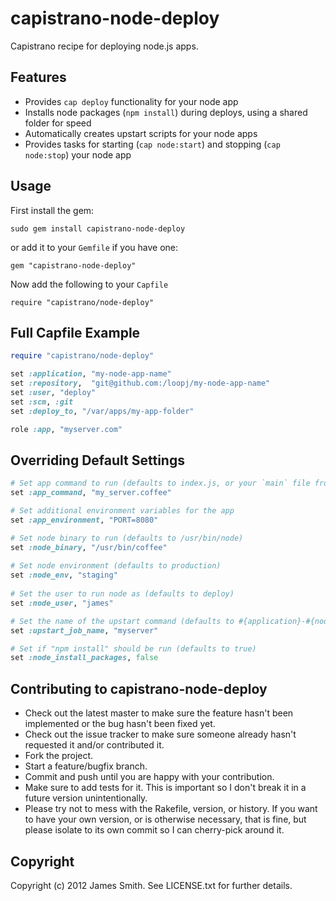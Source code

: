 capistrano-node-deploy
======================

Capistrano recipe for deploying node.js apps.

Features
--------
- Provides `cap deploy` functionality for your node app
- Installs node packages (`npm install`) during deploys, using a shared folder for speed
- Automatically creates upstart scripts for your node apps
- Provides tasks for starting (`cap node:start`) and stopping (`cap node:stop`) your node app


Usage
-----

First install the gem:

    sudo gem install capistrano-node-deploy

or add it to your `Gemfile` if you have one:

    gem "capistrano-node-deploy"

Now add the following to your `Capfile`

    require "capistrano/node-deploy"


Full Capfile Example
--------------------

```ruby
require "capistrano/node-deploy"

set :application, "my-node-app-name"
set :repository,  "git@github.com:/loopj/my-node-app-name"
set :user, "deploy"
set :scm, :git
set :deploy_to, "/var/apps/my-app-folder"

role :app, "myserver.com"
```


Overriding Default Settings
---------------------------

```ruby
# Set app command to run (defaults to index.js, or your `main` file from `package.json`)
set :app_command, "my_server.coffee"

# Set additional environment variables for the app
set :app_environment, "PORT=8080"

# Set node binary to run (defaults to /usr/bin/node)
set :node_binary, "/usr/bin/coffee"
    
# Set node environment (defaults to production)
set :node_env, "staging"
    
# Set the user to run node as (defaults to deploy)
set :node_user, "james"

# Set the name of the upstart command (defaults to #{application}-#{node_env})
set :upstart_job_name, "myserver"

# Set if "npm install" should be run (defaults to true)
set :node_install_packages, false
```


Contributing to capistrano-node-deploy
--------------------------------------
 
* Check out the latest master to make sure the feature hasn't been implemented or the bug hasn't been fixed yet.
* Check out the issue tracker to make sure someone already hasn't requested it and/or contributed it.
* Fork the project.
* Start a feature/bugfix branch.
* Commit and push until you are happy with your contribution.
* Make sure to add tests for it. This is important so I don't break it in a future version unintentionally.
* Please try not to mess with the Rakefile, version, or history. If you want to have your own version, or is otherwise necessary, that is fine, but please isolate to its own commit so I can cherry-pick around it.


Copyright
---------

Copyright (c) 2012 James Smith. See LICENSE.txt for
further details.

